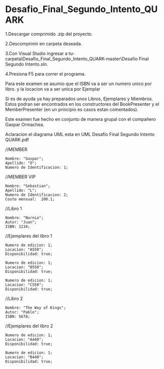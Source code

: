 # Desafio_Final_Segundo_Intento_QUARK

1.Descargar comprimido .zip del proyecto.

2.Descomprimir en carpeta deseada.

3.Con Visual Studio ingresar a tu-carpeta\Desafio_Final_Segundo_Intento_QUARK-master\Desafio Final Segundo Intento.sln.

4.Presiona F5 para correr el programa.

Para este examen se asumio que el ISBN va a ser un numero unico por libro. y la locacion va a ser unica por Ejemplar

Si es de ayuda ya hay preparados unos Libros, Ejemplares y Miembros. Estos podran ser encontrados en los constructores del BookPresenter y el MemberPresenter (en un principio es casos estan comentados).

Este examen fue hecho en conjunto de manera grupal con el compañero Gaspar Ormachea.

Aclaracion el diagrama UML esta en UML Desafío Final Segundo Intento QUARK.pdf


//MEMBER

    Nombre: "Gaspar";
    Apellido: "O";
    Numero de Identificacion: 1;

//MEMBER VIP

    Nombre: "Sebastian";
    Apellido: "L";
    Numero de Identificacion: 2;
    Costo mensual:  200.1;

//Libro 1

    Nombre: "Narnia";
    Autor: "Juan";
    ISBN: 1234;

//Ejemplares del libro 1

    Numero de edicion: 1;
    Locacion: "A550";
    Disponibilidad: true;

    Numero de edicion: 1;
    Locacion: "B550";
    Disponibilidad: true;

    Numero de edicion: 1;
    Locacion: "C550";
    Disponibilidad: true;


//Libro 2

    Nombre: "The Way of Kings";
    Autor: "Pablo";
    ISBN: 5678;

//Ejemplares del libro 2

    Numero de edicion: 1;
    Locacion: "A440";
    Disponibilidad: true;

    Numero de edicion: 1;
    Locacion: "B440";
    Disponibilidad: true;
